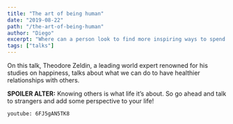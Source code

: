 ```yaml
---
title: "The art of being human"
date: "2019-08-22"
path: "/the-art-of-being-human"
author: "Diego"
excerpt: "Where can a person look to find more inspiring ways to spend each day?"
tags: ["talks"]
---
```


On this talk, Theodore Zeldin, a leading world expert renowned for his studies on happiness, talks about what we can do to have healthier relationships with others. 

**SPOILER ALTER:** Knowing others is what life it’s about. So go ahead and talk to strangers and add some perspective to your life! 

`youtube: 6FJ5gAN5TK8`
